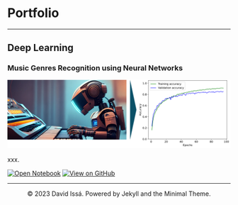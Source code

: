 # Portfolio
---
## Deep Learning

### Music Genres Recognition using Neural Networks

<center><img src="images/Genre Recognition Project Banner.png"/></center>

xxx.

[![Open Notebook](https://img.shields.io/badge/Jupyter-Open_Notebook-blue?logo=Jupyter)]()
[![View on GitHub](https://img.shields.io/badge/GitHub-View_on_GitHub-blue?logo=GitHub)]()

---
<center>© 2023 David Issá. Powered by Jekyll and the Minimal Theme.</center>
